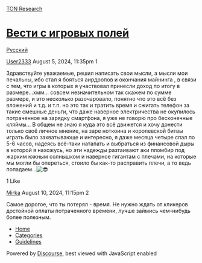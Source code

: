 [TON Research](/)

# [Вести с игровых полей](/t/topic/29878)

[Русский](/c/ru/49) 

    

[User2333](https://tonresear.ch/u/User2333)  August 5, 2024, 11:35pm  1

Здравствуйте уважаемые, решил написать свои мысли, а мысли мои печальны, ибо стал я бояться аирдропов и окончания майнинга , в связи с тем, что игры в которых я участвовал принесли доход по итогу в размере…хмм… совсем незначительном так скажем по сумме размере, и это несколько разочаровало, понятно что это всё без вложений и т.д. и т.п. но это так и тратить время и сжигать телефон за такие смешные деньги, что даже наверное электричества не окупилось потраченное на зарядку смартфона, я уже не говорю про бесконечные кляймы… В общем не знаю я куда это всё движется и хочу донести только своё личное мнение, на заре ноткоина и королевской битвы играть было захватывающе и интересно, я даже месяца четыре спал по 5-6 часов, надеясь всё-таки натапать и выбраться из финансовой дыры в которой я нахожусь, но эти надежды разтаивают аки пломбир под жарким южным солнышком и наверное гигантам с плечами, на которые мы могли бы опереться, стоило бы как-то расправить плечи, а то ведь попадаем…![:sunglasses:](https://tonresear.ch/images/emoji/twitter/sunglasses.png?v=12 ":sunglasses:")

  1 Like

[Mirka](https://tonresear.ch/u/Mirka) August 10, 2024, 11:15pm  2

Самое дорогое, что ты потерял - время. Не нужно ждать от кликеров достойной оплаты потраченного времени, лучше займись чем-нибудь более полезным.

 

*   [Home](/)
*   [Categories](/categories)
*   [Guidelines](/guidelines)

Powered by [Discourse](https://www.discourse.org), best viewed with JavaScript enabled